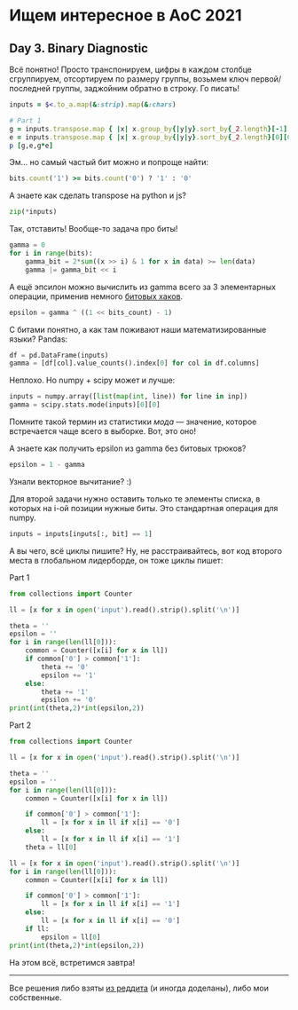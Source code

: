 # Ищем интересное в AoC 2021 

## Day 3. Binary Diagnostic

Всё понятно! Просто транспонируем, цифры в каждом столбце сгруппируем, отсортируем по размеру группы, возьмем ключ первой/последней группы, заджойним обратно в строку. Го писать!

```ruby
inputs = $<.to_a.map(&:strip).map(&:chars)

# Part 1
g = inputs.transpose.map { |x| x.group_by{|y|y}.sort_by{_2.length}[-1][0] }.join.to_i(2)
e = inputs.transpose.map { |x| x.group_by{|y|y}.sort_by{_2.length}[0][0] }.join.to_i(2)
p [g,e,g*e]
```

Эм... но самый частый бит можно и попроще найти: 

```ruby
bits.count('1') >= bits.count('0') ? '1' : '0'
```

А знаете как сделать transpose на python и js? 

```python
zip(*inputs)
```

Так, отставить! Вообще-то задача про биты!

```python
gamma = 0
for i in range(bits):
    gamma_bit = 2*sum((x >> i) & 1 for x in data) >= len(data)
    gamma |= gamma_bit << i
```

А ещё эпсилон можно вычислить из gamma всего за 3 элементарных операции, применив немного [битовых хаков](https://graphics.stanford.edu/~seander/bithacks.html).

```python
epsilon = gamma ^ ((1 << bits_count) - 1)
```

С битами понятно, а как там поживают наши математизированные языки? Pandas:

```python
df = pd.DataFrame(inputs)
gamma = [df[col].value_counts().index[0] for col in df.columns]

```

Неплохо. Но numpy + scipy может и лучше:

```python
inputs = numpy.array([list(map(int, line)) for line in inp])
gamma = scipy.stats.mode(inputs)[0][0]
```

Помните такой термин из статистики _мода_ — значение, которое встречается чаще всего в выборке. Вот, это оно! 

А знаете как получить epsilon из gamma без битовых трюков?

```python
epsilon = 1 - gamma
```

Узнали векторное вычитание? :)

Для второй задачи нужно оставить только те элементы списка, в которых на i-ой позиции нужные биты. 
Это стандартная операция для numpy.

```python
inputs = inputs[inputs[:, bit] == 1]
```

А вы чего, всё циклы пишите? Ну, не расстраивайтесь, вот код второго места в глобальном лидерборде, он тоже циклы пишет:

Part 1

```python
from collections import Counter

ll = [x for x in open('input').read().strip().split('\n')]

theta = ''
epsilon = ''
for i in range(len(ll[0])):
	common = Counter([x[i] for x in ll])
	if common['0'] > common['1']:
		theta += '0'
		epsilon += '1'
	else:
		theta += '1'
		epsilon += '0'
print(int(theta,2)*int(epsilon,2))
```

Part 2

```python
from collections import Counter

ll = [x for x in open('input').read().strip().split('\n')]

theta = ''
epsilon = ''
for i in range(len(ll[0])):
	common = Counter([x[i] for x in ll])

	if common['0'] > common['1']:
		ll = [x for x in ll if x[i] == '0']
	else:
		ll = [x for x in ll if x[i] == '1']
	theta = ll[0]

ll = [x for x in open('input').read().strip().split('\n')]
for i in range(len(ll[0])):
	common = Counter([x[i] for x in ll])

	if common['0'] > common['1']:
		ll = [x for x in ll if x[i] == '1']
	else:
		ll = [x for x in ll if x[i] == '0']
	if ll:
		epsilon = ll[0]
print(int(theta,2)*int(epsilon,2))
```

На этом всё, встретимся завтра!

---

Все решения либо взяты [из реддита](https://www.reddit.com/r/adventofcode/) (и иногда доделаны),
либо мои собственные.